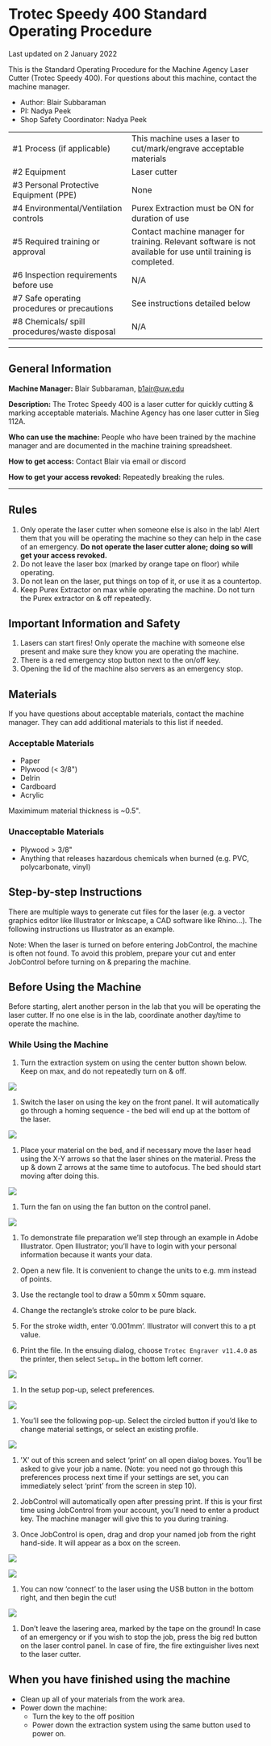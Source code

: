 # Trotec Speedy 400 Standard Operating Procedure

Last updated on 2 January 2022

This is the Standard Operating Procedure for the Machine Agency Laser Cutter
(Trotec Speedy 400). For questions about this machine, contact the machine
manager.

- Author: Blair Subbaraman
- PI: Nadya Peek
- Shop Safety Coordinator: Nadya Peek

|                                               |                                                                                                               |
| --------------------------------------------- | ------------------------------------------------------------------------------------------------------------- |
| #1 Process (if applicable)                    | This machine uses a laser to cut/mark/engrave acceptable materials                                            |
| #2 Equipment                                  | Laser cutter                                                                                                  |
| #3 Personal Protective Equipment (PPE)        | None                                                                                                          |
| #4 Environmental/Ventilation controls         | Purex Extraction must be ON for duration of use                                                               |
| #5 Required training or approval              | Contact machine manager for training. Relevant software is not available for use until training is completed. |
| #6 Inspection requirements before use         | N/A                                                                                                           |
| #7 Safe operating procedures or precautions   | See instructions detailed below                                                                               |
| #8 Chemicals/ spill procedures/waste disposal | N/A                                                                                                           |

---

## General Information

**Machine Manager:** Blair Subbaraman, b1air@uw.edu

**Description:** The Trotec Speedy 400 is a laser cutter for quickly cutting &
marking acceptable materials. Machine Agency has one laser cutter in Sieg 112A.

**Who can use the machine:** People who have been trained by the machine manager
and are documented in the machine training spreadsheet.

**How to get access:** Contact Blair via email or discord

**How to get your access revoked:** Repeatedly breaking the rules.

---

## Rules

1. Only operate the laser cutter when someone else is also in the lab! Alert
   them that you will be operating the machine so they can help in the case of
   an emergency. **Do not operate the laser cutter alone; doing so will get your
   access revoked.**
2. Do not leave the laser box (marked by orange tape on floor) while operating.
3. Do not lean on the laser, put things on top of it, or use it as a countertop.
4. Keep Purex Extractor on max while operating the machine. Do not turn the
   Purex extractor on & off repeatedly.

## Important Information and Safety

1. Lasers can start fires! Only operate the machine with someone else present
   and make sure they know you are operating the machine.
2. There is a red emergency stop button next to the on/off key.
3. Opening the lid of the machine also servers as an emergency stop.

## Materials

If you have questions about acceptable materials, contact the machine manager.
They can add additional materials to this list if needed.

### Acceptable Materials

- Paper
- Plywood (< 3/8")
- Delrin
- Cardboard
- Acrylic

Maximimum material thickness is ~0.5".

### Unacceptable Materials

- Plywood > 3/8"
- Anything that releases hazardous chemicals when burned (e.g. PVC,
  polycarbonate, vinyl)

## Step-by-step Instructions

There are multiple ways to generate cut files for the laser (e.g. a vector
graphics editor like Illustrator or Inkscape, a CAD software like Rhino...). The
following instructions us Illustrator as an example.

Note: When the laser is turned on before entering JobControl, the machine
is often not found. To avoid this problem, prepare your cut and enter JobControl 
before turning on & preparing the machine.

## Before Using the Machine

Before starting, alert another person in the lab that you will be operating the
laser cutter. If no one else is in the lab, coordinate another day/time to
operate the machine.

### While Using the Machine

1. Turn the extraction system on using the center button shown below. Keep on
   max, and do not repeatedly turn on & off.

![](images/extraction.png)

1. Switch the laser on using the key on the front panel. It will automatically
   go through a homing sequence - the bed will end up at the bottom of the
   laser.

![](images/key.png)

1. Place your material on the bed, and if necessary move the laser head using
   the X-Y arrows so that the laser shines on the material. Press the up & down
   Z arrows at the same time to autofocus. The bed should start moving after
   doing this.

![](images/autofocus.png)

1. Turn the fan on using the fan button on the control panel.

![](images/fan.png)

1. To demonstrate file preparation we’ll step through an example in Adobe
   Illustrator. Open Illustrator; you’ll have to login with your personal
   information because it wants your data.

2. Open a new file. It is convenient to change the units to e.g. mm instead of
   points.

3. Use the rectangle tool to draw a 50mm x 50mm square.

4. Change the rectangle’s stroke color to be pure black.

5. For the stroke width, enter ‘0.001mm’. Illustrator will convert this to a pt
   value.

6. Print the file. In the ensuing dialog, choose `Trotec Engraver v11.4.0` as
   the printer, then select `Setup…` in the bottom left corner.

![](images/print.png)

1.  In the setup pop-up, select preferences.

![](images/printprefs.png)

1.  You’ll see the following pop-up. Select the circled button if you’d like to
    change material settings, or select an existing profile.

![](images/materialsettings.png)

1.  'X’ out of this screen and select ‘print’ on all open dialog boxes. You’ll
    be asked to give your job a name. (Note: you need not go through this
    preferences process next time if your settings are set, you can immediately
    select ‘print’ from the screen in step 10).

2.  JobControl will automatically open after pressing print. If this is your
    first time using JobControl from your account, you’ll need to enter a
    product key. The machine manager will give this to you during training.

3.  Once JobControl is open, drag and drop your named job from the right
    hand-side. It will appear as a box on the screen.

![](images/jobcontrol.png)

![](images/job.png)

1.  You can now ‘connect’ to the laser using the USB button in the bottom right,
    and then begin the cut!

![](images/sendtomachine.png)

1.  Don’t leave the lasering area, marked by the tape on the ground! In case of
    an emergency or if you wish to stop the job, press the big red button on the
    laser control panel. In case of fire, the fire extinguisher lives next to
    the laser cutter.

## When you have finished using the machine

- Clean up all of your materials from the work area.
- Power down the machine:
  - Turn the key to the off position
  - Power down the extraction system using the same button used to power on.
